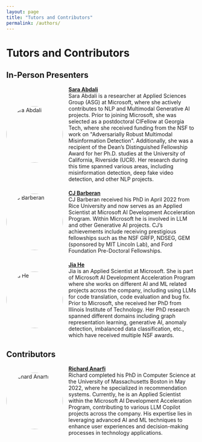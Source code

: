 ```yaml
---
layout: page
title: "Tutors and Contributors"
permalink: /authors/
---
```


# Tutors and Contributors

## In-Person Presenters

<div style="display: flex; align-items: center; margin-bottom: 20px;">
  <img src="{{ site.baseurl }}/assets/images/sara_photo.jpg" alt="Sara Abdali" style="width:150px; height:150px; border-radius:50%; margin-right:15px;" /> 
  <div>
    <strong><a href="mailto:saraabdali@microsoft.com">Sara Abdali</a></strong><br>
    Sara Abdali is a researcher at Applied Sciences Group (ASG) at Microsoft, where she actively contributes to NLP and Multimodal Generative AI projects. Prior to joining Microsoft, she was selected as a postdoctoral CIFellow at Georgia Tech, where she received funding from the NSF to work on "Adversarially Robust Multimodal Misinformation Detection". Additionally, she was a recipient of the Dean’s Distinguished Fellowship Award for her Ph.D. studies at the University of California, Riverside (UCR). Her research during this time spanned various areas, including misinformation detection, deep fake video detection, and other NLP projects.
  </div>
</div>

<div style="clear:both;"></div>

<div style="display: flex; align-items: center; margin-bottom: 20px;">
  <img src="{{ site.baseurl }}/assets/images/cj_photo.jpg" alt="CJ Barberan" style="width:150px; height:150px; border-radius:50%; margin-right:15px;" /> 
  <div>
    <strong><a href="mailto:cjbarberan@microsoft.com">CJ Barberan</a></strong><br>
    CJ Barberan received his PhD in April 2022 from Rice University and now serves as an Applied Scientist at Microsoft AI Development Acceleration Program. Within Microsoft he is involved in LLM and other Generative AI projects. CJ’s achievements include receiving prestigious fellowships such as the NSF GRFP, NDSEG, GEM (sponsored by MIT Lincoln Lab), and Ford Foundation Pre-Doctoral Fellowships.
  </div>
</div>

<div style="clear:both;"></div>

<div style="display: flex; align-items: center; margin-bottom: 20px;">
  <img src="{{ site.baseurl }}/assets/images/jia_photo.jpg" alt="Jia He" style="width:150px; height:150px; border-radius:50%; margin-right:15px;" /> 
  <div>
    <strong><a href="mailto:hejia@microsoft.com">Jia He</a></strong><br>
    Jia is an Applied Scientist at Microsoft. She is part of Microsoft AI Development Acceleration Program where she works on different AI and ML related projects across the company, including using LLMs for code translation, code evaluation and bug fix. Prior to Microsoft, she received her PhD from Illinois Institute of Technology. Her PhD research spanned different domains including graph representation learning, generative AI, anomaly detection, imbalanced data classification, etc., which have received multiple NSF awards.
  </div>
</div>

<div style="clear:both;"></div>

## Contributors

<div style="display: flex; align-items: center; margin-bottom: 20px;">
  <img src="{{ site.baseurl }}/assets/images/richard_photo.jpg" alt="Richard Anarfi" style="width:150px; height:150px; border-radius:50%; margin-right:15px;" /> 
  <div>
    <strong><a href="mailto:ranarfi@microsoft.com">Richard Anarfi</a></strong><br>
    Richard completed his PhD in Computer Science at the University of Massachusetts Boston in May 2022, where he specialized in recommendation systems. Currently, he is an Applied Scientist within the Microsoft AI Development Acceleration Program, contributing to various LLM Copilot projects across the company. His expertise lies in leveraging advanced AI and ML techniques to enhance user experiences and decision-making processes in technology applications.
  </div>
</div>

<div style="clear:both;"></div>

